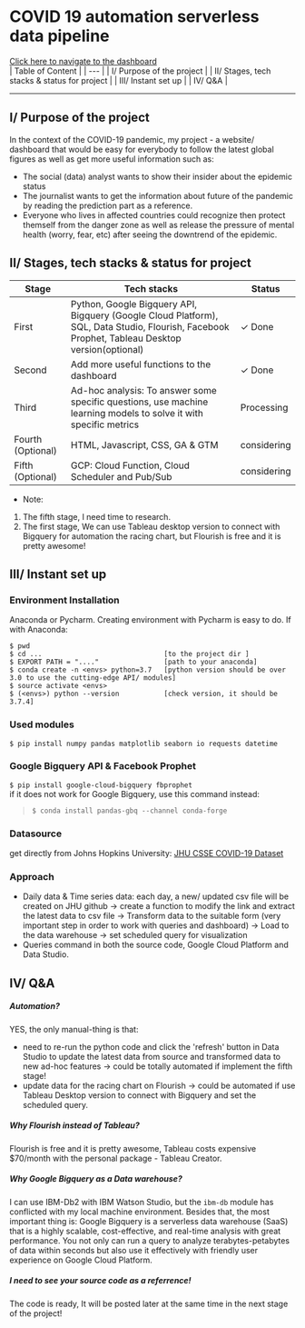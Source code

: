 # COVID 19 automation serverless data pipeline
<a href="https://datastudio.google.com/s/qSPC32qTzPs"> Click here to navigate to the dashboard </a> <br>
| Table of Content |
| --- |
| I/ Purpose of the project |
| II/ Stages, tech stacks & status for project |
| III/ Instant set up |
| IV/ Q&A |
_____
## I/ Purpose of the project
In the context of the COVID-19 pandemic, my project - a website/ dashboard that would be easy for everybody to follow the latest global figures as well as get more useful information such as: 
* The social (data) analyst wants to show their insider about the epidemic status
* The journalist wants to get the information about future of the pandemic by reading the prediction part as a reference. 
* Everyone who lives in affected countries could recognize then protect themself from the danger zone as well as release the pressure of mental health (worry, fear, etc) after seeing the downtrend of the epidemic.

## II/ Stages, tech stacks & status for project

| Stage | Tech stacks | Status |
| ----------- | ----------- | ----------- |
| First | Python, Google Bigquery API, Bigquery (Google Cloud Platform), SQL, Data Studio, Flourish, Facebook Prophet, Tableau Desktop version(optional) | ✓ Done|
| Second | Add more useful functions to the dashboard | ✓ Done |
| Third | Ad-hoc analysis: To answer some specific questions, use machine learning models to solve it with specific metrics | Processing |
| Fourth (Optional) | HTML, Javascript, CSS, GA & GTM | considering |
| Fifth (Optional) | GCP: Cloud Function, Cloud Scheduler and Pub/Sub | considering |
* Note: 
1. The fifth stage, I need time to research. 
2. The first stage, We can use Tableau desktop version to connect with Bigquery for automation the racing chart, but Flourish is free and it is pretty awesome! 

## III/ Instant set up
### Environment Installation
Anaconda or Pycharm. Creating environment with Pycharm is easy to do. If with Anaconda:
```
$ pwd
$ cd ...                              [to the project dir ]
$ EXPORT PATH = "...."                [path to your anaconda]
$ conda create -n <envs> python=3.7   [python version should be over 3.0 to use the cutting-edge API/ modules]
$ source activate <envs>
$ (<envs>) python --version           [check version, it should be 3.7.4]
```

### Used modules
`$ pip install numpy pandas matplotlib seaborn io requests datetime `
### Google Bigquery API & Facebook Prophet
`$ pip install google-cloud-bigquery fbprophet` <br>
if it does not work for Google Bigquery, use this command instead: 
> `$ conda install pandas-gbq --channel conda-forge`
### Datasource
get directly from Johns Hopkins University: <a href="https://github.com/CSSEGISandData/COVID-19/tree/master/csse_covid_19_data/csse_covid_19_time_series">JHU CSSE COVID-19 Dataset</a>
### Approach
* Daily data & Time series data: each day, a new/ updated csv file will be created on JHU github -> create a function to modify the link and extract the latest data to csv file -> Transform data to the suitable form (very important step in order to work with queries and dashboard) -> Load to the data warehouse -> set scheduled query for visualization
* Queries command in both the source code, Google Cloud Platform and Data Studio. 

## IV/ Q&A
##### Automation?
YES, the only manual-thing is that:
* need to re-run the python code and click the 'refresh' button in Data Studio to update the latest data from source and transformed data to new ad-hoc features -> could be totally automated if implement the fifth stage!
* update data for the racing chart on Flourish -> could be automated if use Tableau Desktop version to connect with Bigquery and set the scheduled query.
##### Why Flourish instead of Tableau?
Flourish is free and it is pretty awesome, Tableau costs expensive $70/month with the personal package - Tableau Creator.
##### Why Google Bigquery as a Data warehouse?
I can use IBM-Db2 with IBM Watson Studio, but the `ibm-db` module has conflicted with my local machine environment. Besides that, the most important thing is:
Google Bigquery is a serverless data warehouse (SaaS) that is a highly scalable, cost-effective, and real-time analysis with great performance. You not only can run a query to analyze terabytes-petabytes of data within seconds but also use it effectively with friendly user experience on Google Cloud Platform.
##### I need to see your source code as a referrence!
The code is ready, It will be posted later at the same time in the next stage of the project!
